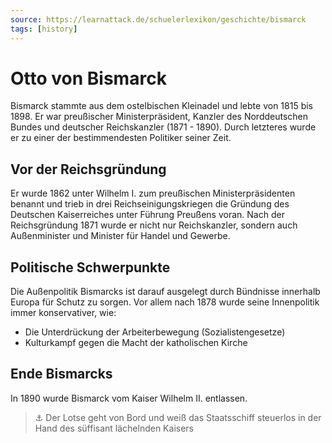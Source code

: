 ```yaml
---
source: https://learnattack.de/schuelerlexikon/geschichte/bismarck
tags: [history]
---
```


# Otto von Bismarck
Bismarck stammte aus dem ostelbischen Kleinadel und lebte von 1815 bis 1898.
Er war preußischer Ministerpräsident, Kanzler des Norddeutschen Bundes und deutscher Reichskanzler (1871 - 1890).
Durch letzteres wurde er zu einer der bestimmendesten Politiker seiner Zeit.

## Vor der Reichsgründung
Er wurde 1862 unter Wilhelm I. zum preußischen Ministerpräsidenten benannt und trieb in drei
Reichseinigungskriegen die Gründung des Deutschen Kaiserreiches unter Führung Preußens voran.
Nach der Reichsgründung 1871 wurde er nicht nur Reichskanzler, sondern auch Außenminister und Minister für Handel und Gewerbe.

## Politische Schwerpunkte
Die Außenpolitik Bismarcks ist darauf ausgelegt durch Bündnisse innerhalb Europa für Schutz zu sorgen.
Vor allem nach 1878 wurde seine Innenpolitik immer konservativer, wie:
- Die Unterdrückung der Arbeiterbewegung (Sozialistengesetze)
- Kulturkampf gegen die Macht der katholischen Kirche

## Ende Bismarcks
In 1890 wurde Bismarck vom Kaiser Wilhelm II. entlassen.
> ⚓ Der Lotse geht von Bord und weiß das Staatsschiff steuerlos in der Hand des süffisant lächelnden Kaisers
